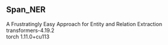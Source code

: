 <h2>Span_NER</h2>

A Frustratingly Easy Approach for Entity and Relation Extraction 
transformers-4.19.2<br>
torch 1.11.0+cu113<br>
